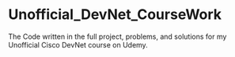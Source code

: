 # Unofficial_DevNet_CourseWork
The Code written in the full project, problems, and solutions for my Unofficial Cisco DevNet course on Udemy.
